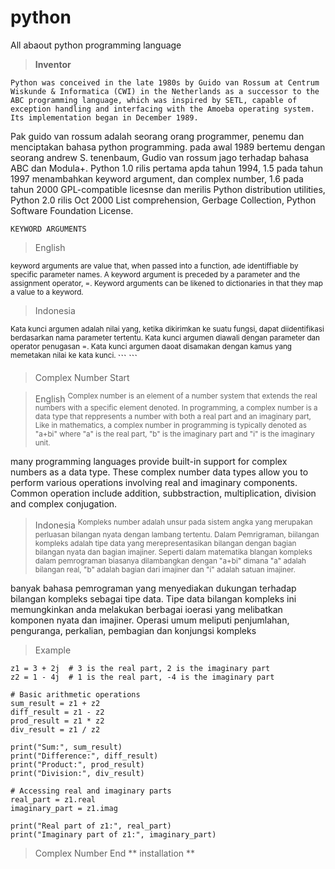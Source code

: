 # python
All abaout python programming language

> **Inventor**

```
Python was conceived in the late 1980s by Guido van Rossum at Centrum Wiskunde & Informatica (CWI) in the Netherlands as a successor to the ABC programming language, which was inspired by SETL, capable of exception handling and interfacing with the Amoeba operating system. Its implementation began in December 1989.
```

Pak guido van rossum adalah seorang orang programmer, penemu dan menciptakan bahasa python programming. pada awal 1989 bertemu dengan seorang andrew S. tenenbaum, Gudio van rossum jago terhadap bahasa ABC dan Modula+. Python 1.0 rilis pertama apda tahun 1994, 1.5 pada tahun 1997 menambahkan keyword argument, dan complex number, 1.6 pada tahun 2000 GPL-compatible licesnse dan merilis Python distribution utilities, Python 2.0 rilis Oct 2000 List comprehension, Gerbage Collection, Python Software Foundation License.

```
KEYWORD ARGUMENTS
```

> English

<sup>
  keyword arguments are value that, when passed into a function, ade identiffiable by specific parameter names. A keyword argument is preceded by a parameter and the assignment operator, =. Keyword arguments can be likened to dictionaries in that they map a value to a keyword.</sup>

> Indonesia

<sup>
Kata kunci argumen adalah nilai yang, ketika dikirimkan ke suatu fungsi, dapat diidentifikasi berdasarkan nama parameter tertentu. Kata kunci argumen diawali dengan parameter dan operator penugasan =. Kata kunci argumen daoat disamakan dengan kamus yang memetakan nilai ke kata kunci.
</sup>
```
```


> Complex Number Start

> English
<sup>Complex number is an element of a number system that extends the real numbers with a specific element denoted. In programming, a complex number is a data type that reppresents a number with both a real part and an imaginary part, Like in mathematics, a complex number in programming is typically denoted as "a+bi" where "a" is the real part, "b" is the imaginary part and "i" is the imaginary unit.

many programming languages provide built-in support for complex numbers as a data type. These complex number data types allow you to perform various operations involving real and imaginary components. Common operation include addition, subbstraction, multiplication, division and complex conjugation.
 </sup>

>

> Indonesia
<sup>Kompleks number adalah unsur pada sistem angka yang merupakan perluasan bilangan nyata dengan lambang tertentu. Dalam Pemrigraman, biilangan kompleks adalah tipe data yang merepresentasikan bilangan dengan bagian bilangan nyata dan bagian imajiner. Seperti dalam matematika blangan kompleks dalam pemrograman biasanya dilambangkan dengan "a+bi" dimana "a" adalah bilangan real, "b" adalah bagian dari imajiner dan "i" adalah satuan imajiner.

banyak bahasa pemrograman yang menyediakan dukungan terhadap bilangan kompleks sebagai tipe data. Tipe data bilangan kompleks ini memungkinkan anda melakukan berbagai ioerasi yang melibatkan komponen nyata dan imajiner. Operasi umum meliputi penjumlahan, penguranga, perkalian, pembagian dan konjungsi kompleks</sup>

> Example
```
z1 = 3 + 2j  # 3 is the real part, 2 is the imaginary part
z2 = 1 - 4j  # 1 is the real part, -4 is the imaginary part

# Basic arithmetic operations
sum_result = z1 + z2
diff_result = z1 - z2
prod_result = z1 * z2
div_result = z1 / z2

print("Sum:", sum_result)
print("Difference:", diff_result)
print("Product:", prod_result)
print("Division:", div_result)

# Accessing real and imaginary parts
real_part = z1.real
imaginary_part = z1.imag

print("Real part of z1:", real_part)
print("Imaginary part of z1:", imaginary_part)
```
> Complex Number End
** installation **
